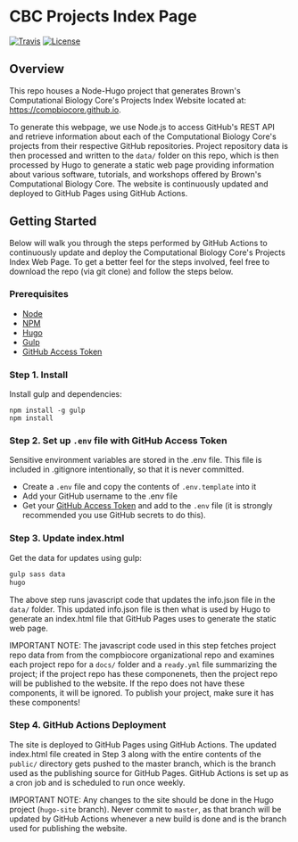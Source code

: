 # CBC Projects Index Page


[![Travis](https://img.shields.io/travis/compbiocore/projects-index-page.svg?style=flat-square)](https://travis-ci.org/compbiocore/projects-index-page)
[![License](https://img.shields.io/badge/license-MIT-orange.svg?style=flat-square)](LINK)

## Overview
This repo houses a Node-Hugo project that generates Brown's Computational Biology Core's Projects Index Website located at: https://compbiocore.github.io.

To generate this webpage, we use Node.js to access GitHub's REST API and retrieve information about each of the Computational Biology Core's projects from their respective GitHub repositories. Project repository data is then processed and written to the `data/` folder on this repo, which is then processed by Hugo to generate a static web page providing information about various software, tutorials, and workshops offered by Brown's Computational Biology Core. The website is continuously updated and deployed to GitHub Pages using GitHub Actions. 

## Getting Started

Below will walk you through the steps performed by GitHub Actions to continuously update and deploy the Computational Biology Core's Projects Index Web Page. To get a better feel for the steps involved, feel free to download the repo (via git clone) and follow the steps below. 

### Prerequisites

- [Node](https://nodejs.org)
- [NPM](https://www.npmjs.org)
- [Hugo](https://gohugo.io)
- [Gulp](https://gulpjs.com)
- [GitHub Access Token](https://help.github.com/articles/creating-a-personal-access-token-for-the-command-line/)


### Step 1. Install
Install gulp and dependencies:
```
npm install -g gulp
npm install 
```

### Step 2. Set up `.env` file with GitHub Access Token
Sensitive environment variables are stored in the .env file. This file is included in .gitignore intentionally, so that it is never committed.
- Create a `.env` file and copy the contents of `.env.template` into it
- Add your GitHub username to the .env file 
- Get your [GitHub Access Token](https://help.github.com/articles/creating-a-personal-access-token-for-the-command-line/) and add to the `.env` file (it is strongly recommended you use GitHub secrets to do this).

### Step 3. Update index.html
Get the data for updates using gulp: 
```bash
gulp sass data
hugo
```
The above step runs javascript code that updates the info.json file in the `data/` folder. This updated info.json file is then what is used by Hugo to generate an index.html file that GitHub Pages uses to generate the static web page. 

IMPORTANT NOTE: The javascript code used in this step fetches project repo data from from the compbiocore organizational repo and examines each project repo for a `docs/` folder and a `ready.yml` file summarizing the project; if the project repo has these componenets, then the project repo will be published to the website. If the repo does not have these components, it will be ignored. To publish your project, make sure it has these components! 

### Step 4. GitHub Actions Deployment
The site is deployed to GitHub Pages using GitHub Actions. The updated index.html file created in Step 3 along with the entire contents of the `public/` directory gets pushed to the master branch, which is the branch used as the publishing source for GitHub Pages. GitHub Actions is set up as a cron job and is scheduled to run once weekly.  

IMPORTANT NOTE: Any changes to the site should be done in the Hugo project (`hugo-site` branch). Never commit to `master`, as that branch will be updated by GitHub Actions whenever a new build is done and is the branch used for publishing the website. 
